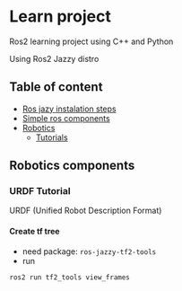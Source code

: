 # Learn project

Ros2 learning project using C++ and Python 

Using Ros2 Jazzy distro

## Table of content
- [Ros jazy instalation steps](https://docs.ros.org/en/jazzy/Installation/Ubuntu-Install-Debs.html)
- [Simple ros components](/simple_ros_components/README.md)
- [Robotics](#robotics)
    - [Tutorials](#urdf-tutorial)


## Robotics components

### URDF Tutorial
URDF (Unified Robot Description Format)

#### Create tf tree

- need package: `ros-jazzy-tf2-tools`
- run 
```sh
ros2 run tf2_tools view_frames
```